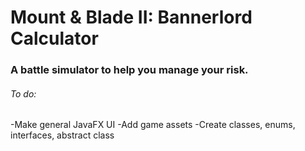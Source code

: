 # Mount & Blade II: Bannerlord Calculator
### A battle simulator to help you manage your risk.

###### To do:
-Make general JavaFX UI
-Add game assets
-Create classes, enums, interfaces, abstract class
